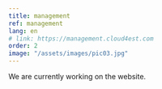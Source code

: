 ```yaml
---
title: management
ref: management
lang: en
# link: https://management.cloud4est.com
order: 2
image: "/assets/images/pic03.jpg"
---
```


We are currently working on the website.
